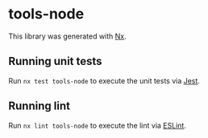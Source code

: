 # tools-node

This library was generated with [Nx](https://nx.dev).

## Running unit tests

Run `nx test tools-node` to execute the unit tests via [Jest](https://jestjs.io).

## Running lint

Run `nx lint tools-node` to execute the lint via [ESLint](https://eslint.org/).
